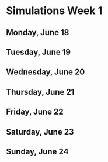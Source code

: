 # Simulations Week 1

## Monday, June 18

## Tuesday, June 19

## Wednesday, June 20

## Thursday, June 21

## Friday, June 22

## Saturday, June 23

## Sunday, June 24

